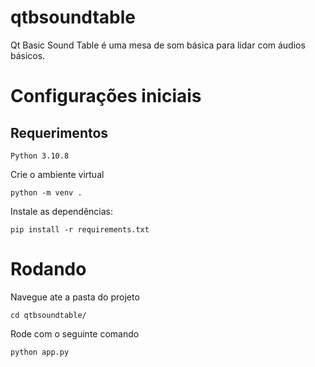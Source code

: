 # qtbsoundtable

Qt Basic Sound Table é uma mesa de som básica para lidar com áudios básicos.

# Configurações iniciais

## Requerimentos

    Python 3.10.8

Crie o ambiente virtual

    python -m venv .

Instale as dependências:

    pip install -r requirements.txt

# Rodando

Navegue ate a pasta do projeto

    cd qtbsoundtable/

Rode com o seguinte comando

    python app.py